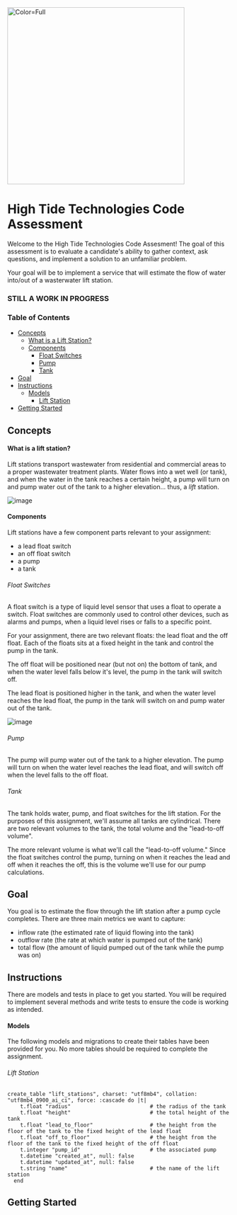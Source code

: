 
<img width="400" alt="Color=Full" src="https://github.com/HighTideTechnologies/htt-interview/assets/55821525/1785501d-da4a-4b3a-a164-2af33f6ab360">

# High Tide Technologies Code Assessment

Welcome to the High Tide Technologies Code Assesment! The goal of this assessment is to evaluate a candidate's ability to gather context, ask questions, and implement a solution to an unfamiliar problem.

Your goal will be to implement a service that will estimate the flow of water into/out of a wasterwater lift station.

### STILL A WORK IN PROGRESS

### Table of Contents
- [Concepts](https://github.com/HighTideTechnologies/htt-interview?tab=readme-ov-file#concepts)
    - [What is a Lift Station?](https://github.com/HighTideTechnologies/htt-interview?tab=readme-ov-file#what-is-a-lift-station)
    - [Components](https://github.com/HighTideTechnologies/htt-interview?tab=readme-ov-file#components)
        - [Float Switches](https://github.com/HighTideTechnologies/htt-interview?tab=readme-ov-file#float-switches)
        - [Pump](https://github.com/HighTideTechnologies/htt-interview?tab=readme-ov-file#pump)
        - [Tank](https://github.com/HighTideTechnologies/htt-interview?tab=readme-ov-file#tank)
- [Goal](https://github.com/HighTideTechnologies/htt-interview?tab=readme-ov-file#goal)
- [Instructions](https://github.com/HighTideTechnologies/htt-interview?tab=readme-ov-file#instructions)
    - [Models](https://github.com/HighTideTechnologies/htt-interview?tab=readme-ov-file#models)
        - [Lift Station](https://github.com/HighTideTechnologies/htt-interview?tab=readme-ov-file#lift_station)
- [Getting Started](https://github.com/HighTideTechnologies/htt-interview?tab=readme-ov-file#getting-started)

## Concepts
#### What is a lift station?
Lift stations transport wastewater from residential and commercial areas to a proper wastewater treatment plants. Water flows into a wet well (or tank), and when the water in the tank reaches a certain height, a pump will turn on and pump water out of the tank to a higher elevation... thus, a _lift_ station.

![image](https://github.com/HighTideTechnologies/htt-interview/assets/55821525/ef2e4163-fc96-4569-b162-cbe76ce2c8a7)


#### Components
Lift stations have a few component parts relevant to your assignment:

- a lead float switch
- an off float switch
- a pump
- a tank

###### Float Switches
A float switch is a type of liquid level sensor that uses a float to operate a switch. Float switches are commonly used to control other devices, such as alarms and pumps, when a liquid level rises or falls to a specific point.

For your assignment, there are two relevant floats: the lead float and the off float. Each of the floats sits at a fixed height in the tank and control the pump in the tank.

The off float will be positioned near (but not on) the bottom of tank, and when the water level falls below it's level, the pump in the tank will switch off.

The lead float is positioned higher in the tank, and when the water level reaches the lead float, the pump in the tank will switch on and pump water out of the tank.

![image](https://github.com/HighTideTechnologies/htt-interview/assets/55821525/91d0b51c-3a21-4bbd-98bd-ef7a6f5d3a19)

###### Pump
The pump will pump water out of the tank to a higher elevation. The pump will turn on when the water level reaches the lead float, and will switch off when the level falls to the off float.


###### Tank
The tank holds water, pump, and float switches for the lift station. For the purposes of this assignment, we'll assume all tanks are cylindrical. There are two relevant volumes to the tank, the total volume and the "lead-to-off volume".

The more relevant volume is what we'll call the "lead-to-off volume." Since the float switches control the pump, turning on when it reaches the lead and off when it reaches the off, this is the volume we'll use for our pump calculations.

## Goal
You goal is to estimate the flow through the lift station after a pump cycle completes. There are three main metrics we want to capture:

-  inflow rate (the estimated rate of liquid flowing into the tank)
-  outflow rate (the rate at which water is pumped out of the tank)
-  total flow (the amount of liquid pumped out of the tank while the pump was on)

## Instructions
There are models and tests in place to get you started. You will be required to implement several methods and write tests to ensure the code is working as intended.

#### Models
The following models and migrations to create their tables have been provided for you. No more tables should be required to complete the assignment.

###### Lift Station
```
create_table "lift_stations", charset: "utf8mb4", collation: "utf8mb4_0900_ai_ci", force: :cascade do |t|
    t.float "radius"                         # the radius of the tank
    t.float "height"                         # the total height of the tank
    t.float "lead_to_floor"                  # the height from the floor of the tank to the fixed height of the lead float
    t.float "off_to_floor"                   # the height from the floor of the tank to the fixed height of the off float
    t.integer "pump_id"                      # the associated pump
    t.datetime "created_at", null: false
    t.datetime "updated_at", null: false
    t.string "name"                          # the name of the lift station
  end
```

## Getting Started
